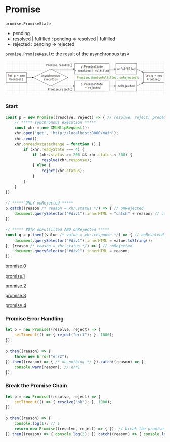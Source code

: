 # Promise

`promise.PromiseState`

- pending
- resolved | fulfilled : pending => resolved | fulfilled
- rejected : pending => rejected

`promise.PromiseResult`: the result of the asynchronous task

![promise.0](../../assets/promise.0.png)

### Start

```js
const p = new Promise((resolve, reject) => { // resolve, reject: predefined functions
    // ***** synchronous execution *****
    const xhr = new XMLHttpRequest();
    xhr.open('get', 'http://localhost:8000/main');
    xhr.send();
    xhr.onreadystatechange = function () {
        if (xhr.readyState === 4) {
            if (xhr.status >= 200 && xhr.status < 300) {
                resolve(xhr.response);
            } else {
                reject(xhr.status);
            }
        }
    }
});

// ***** ONLY onRejected *****
p.catch((reason /* reason = xhr.status */) => { // onRejected
    document.querySelector("#div1").innerHTML = "catch" + reason; // catch0
})

// ***** BOTH onFulfilled AND onRejected *****
const q = p.then((value /* value = xhr.response */) => { // onResolved | onFulfilled
    document.querySelector("#div1").innerHTML = value.toString();
}, (reason /* reason = xhr.status */) => { // onRejected
    document.querySelector("#div1").innerHTML = reason;
});
```

[promise.0](../../assets/promise.0.png)

[promise.1](../../assets/promise.1.png)

[promise.2](../../assets/promise.2.png)

[promise.3](../../assets/promise.3.png)

[promise.4](../../assets/promise.4.png)

### Promise Error Handling

```js
let p = new Promise((resolve, reject) => {
    setTimeout(() => { reject("err1"); }, 1000);
});

p.then((reason) => {
    throw new Error("err2");
}).then((reason) => { /* do nothing */ }).catch((reason) => {
    console.warn(reason); // err1
});
```

### Break the Promise Chain

```js
let p = new Promise((resolve, reject) => {
    setTimeout(() => { resolve("ok"); }, 1000);
});

p.then((reason) => {
    console.log(1); // 1
    return new Promise((resolve, reject) => { }); // break the promise chain
}).then((reason) => { console.log(2); }).catch((reason) => { console.log(3); }); // breaked
```
